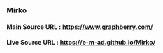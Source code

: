 ### Mirko 
#### Main Source URL : https://www.graphberry.com/ 
#### Live Source URL : https://e-m-ad.github.io/Mirko/
